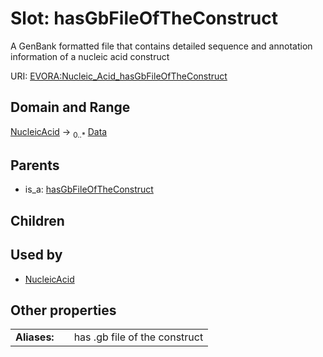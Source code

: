 
# Slot: hasGbFileOfTheConstruct

A GenBank formatted file that contains detailed sequence and annotation information of a nucleic acid construct

URI: [EVORA:Nucleic_Acid_hasGbFileOfTheConstruct](https://evora-project.eu/Nucleic_Acid_hasGbFileOfTheConstruct)


## Domain and Range

[NucleicAcid](NucleicAcid.md) &#8594;  <sub>0..\*</sub> [Data](Data.md)

## Parents

 *  is_a: [hasGbFileOfTheConstruct](hasGbFileOfTheConstruct.md)

## Children


## Used by

 * [NucleicAcid](NucleicAcid.md)

## Other properties

|  |  |  |
| --- | --- | --- |
| **Aliases:** | | has .gb file of the construct |